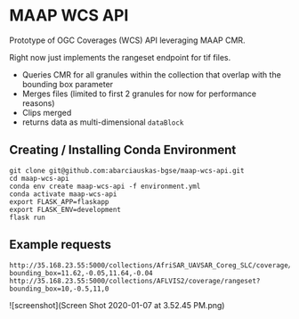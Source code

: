 # MAAP WCS API

Prototype of OGC Coverages (WCS) API leveraging MAAP CMR.

Right now just implements the rangeset endpoint for tif files.

- Queries CMR for all granules within the collection that overlap with the bounding box parameter
- Merges files (limited to first 2 granules for now for performance reasons)
- Clips merged
- returns data as multi-dimensional `dataBlock`

## Creating / Installing Conda Environment

```
git clone git@github.com:abarciauskas-bgse/maap-wcs-api.git
cd maap-wcs-api
conda env create maap-wcs-api -f environment.yml
conda activate maap-wcs-api
export FLASK_APP=flaskapp
export FLASK_ENV=development
flask run
```

## Example requests

```
http://35.168.23.55:5000/collections/AfriSAR_UAVSAR_Coreg_SLC/coverage/rangeset?bounding_box=11.62,-0.05,11.64,-0.04
http://35.168.23.55:5000/collections/AFLVIS2/coverage/rangeset?bounding_box=10,-0.5,11,0
```

![screenshot](Screen Shot 2020-01-07 at 3.52.45 PM.png)
